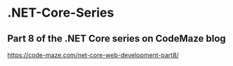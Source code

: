 # .NET-Core-Series
## Part 8 of the .NET Core series on CodeMaze blog
https://code-maze.com/net-core-web-development-part8/
